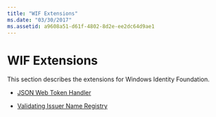 ```yaml
---
title: "WIF Extensions"
ms.date: "03/30/2017"
ms.assetid: a9608a51-d61f-4802-8d2e-ee2dc64d9ae1
---
```

# WIF Extensions
This section describes the extensions for Windows Identity Foundation.  
  
-   [JSON Web Token Handler](../../../docs/framework/security/json-web-token-handler.md)  
  
-   [Validating Issuer Name Registry](../../../docs/framework/security/validating-issuer-name-registry.md)
